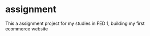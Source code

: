 # assignment
This a assignment project for my studies in FED 1, building my first ecommerce website
